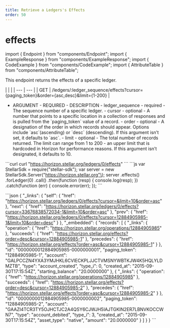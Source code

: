 ```yaml
---
title: Retrieve a Ledgers's Effects
order: 50
---
```


# effects

import { Endpoint } from "components/Endpoint"; import { ExampleResponse } from "components/ExampleResponse"; import { CodeExample } from "components/CodeExample"; import { AttributeTable } from "components/AttributeTable";

This endpoint returns the effects of a specific ledger.

 \| \| \| \| --- \| --- \| \| GET \| /ledgers/:ledger\_sequence/effects?cursor={paging\_token}&order={asc,desc}&limit={1-200} \|

 - ARGUMENT - REQUIRED - DESCRIPTION - ledger\_sequence - required - The sequence number of a specific ledger. - cursor - optional - A number that points to a specific location in a collection of responses and is pulled from the \`paging\_token\` value of a record. - order - optional - A designation of the order in which records should appear. Options include \`asc\`\(ascending\) or \`desc\` \(descending\). If this argument isn’t set, it defaults to \`asc\`. - limit - optional - The total number of records returned. The limit can range from 1 to 200 - an upper limit that is hardcoded in Horizon for performance reasons. If this argument isn’t designated, it defaults to 10.

 \`\`\`curl curl "https://horizon.stellar.org/ledgers/0/effects" \`\`\` \`\`\`js var StellarSdk = require\("stellar-sdk"\); var server = new StellarSdk.Server\("https://horizon.stellar.org"\); server .effects\(\) .forLedger\(0\) .call\(\) .then\(function \(resp\) { console.log\(resp\); }\) .catch\(function \(err\) { console.error\(err\); }\); \`\`\`

 \`\`\`json { "\_links": { "self": { "href": "https://horizon.stellar.org/ledgers/0/effects?cursor=&limit=10&order=asc" }, "next": { "href": "https://horizon.stellar.org/ledgers/0/effects?cursor=33676838572034-1&limit=10&order=asc" }, "prev": { "href": "https://horizon.stellar.org/ledgers/0/effects?cursor=12884905985-1&limit=10&order=desc" } }, "\_embedded": { "records": \[ { "\_links": { "operation": { "href": "https://horizon.stellar.org/operations/12884905985" }, "succeeds": { "href": "https://horizon.stellar.org/effects?order=desc&cursor=12884905985-1" }, "precedes": { "href": "https://horizon.stellar.org/effects?order=asc&cursor=12884905985-1" } }, "id": "0000000012884905985-0000000001", "paging\_token": "12884905985-1", "account": "GALPCCZN4YXA3YMJHKL6CVIECKPLJJCTVMSNYWBTKJW4K5HQLYLDMZTB", "type": "account\_created", "type\_i": 0, "created\_at": "2015-09-30T17:15:54Z", "starting\_balance": "20.0000000" }, { "\_links": { "operation": { "href": "https://horizon.stellar.org/operations/12884905985" }, "succeeds": { "href": "https://horizon.stellar.org/effects?order=desc&cursor=12884905985-2" }, "precedes": { "href": "https://horizon.stellar.org/effects?order=asc&cursor=12884905985-2" } }, "id": "0000000012884905985-0000000002", "paging\_token": "12884905985-2", "account": "GAAZI4TCR3TY5OJHCTJC2A4QSY6CJWJH5IAJTGKIN2ER7LBNVKOCCWN7", "type": "account\_debited", "type\_i": 3, "created\_at": "2015-09-30T17:15:54Z", "asset\_type": "native", "amount": "20.0000000" } \] } } \`\`\`

